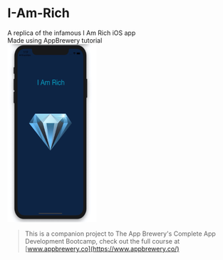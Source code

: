 # I-Am-Rich

A replica of the infamous I Am Rich iOS app <br/>
Made using AppBrewery tutorial <br/>
<img src="https://raw.githubusercontent.com/AaditT/I-Am-Rich/master/app-layout-7.jpg" alt="App Layout" width="200" height="400">


>This is a companion project to The App Brewery's Complete App Development Bootcamp, check out the full course at [www.appbrewery.co](https://www.appbrewery.co/)

